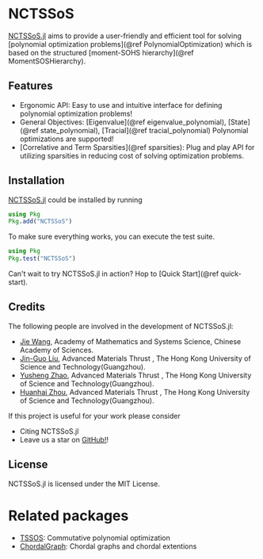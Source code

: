 # NCTSSoS

[NCTSSoS.jl](https://github.com/wangjie212/NCTSSoS) aims to provide a user-friendly and efficient tool for solving [polynomial optimization problems](@ref PolynomialOptimization) which is based on the structured [moment-SOHS hierarchy](@ref MomentSOSHierarchy).

## Features

- Ergonomic API: Easy to use and intuitive interface for defining polynomial optimization problems!
- General Objectives: [Eigenvalue](@ref eigenvalue_polynomial), [State](@ref state_polynomial), [Tracial](@ref tracial_polynomial) Polynomial optimizations are supported!
- [Correlative and Term Sparsities](@ref sparsities): Plug and play API for utilizing sparsities in reducing cost of solving optimization problems.

## Installation

[NCTSSoS.jl](https://github.com/wangjie212/NCTSSoS) could be installed by running

```julia
using Pkg
Pkg.add("NCTSSoS")
```
To make sure everything works, you can execute the test suite.

```julia
using Pkg
Pkg.test("NCTSSoS")
```

Can't wait to try NCTSSoS.jl in action? Hop to [Quick Start](@ref quick-start).

## Credits

The following people are involved in the development of NCTSSoS.jl:

- [Jie Wang](https://wangjie212.github.io/jiewang), Academy of Mathematics and Systems Science, Chinese Academy of Sciences.
- [Jin-Guo Liu](https://giggleliu.github.io/), Advanced Materials Thrust , The Hong Kong University of Science and Technology(Guangzhou).
- [Yusheng Zhao](https://exaclior.github.io/), Advanced Materials Thrust , The Hong Kong University of Science and Technology(Guangzhou).
- [Huanhai Zhou](https://github.com/fliingelephant), Advanced Materials Thrust , The Hong Kong University of Science and Technology(Guangzhou).

If this project is useful for your work please consider

- Citing NCTSSoS.jl
- Leave us a star on [GitHub!](https://github.com/wangjie212/NCTSSoS.jl)!

## License

NCTSSoS.jl is licensed under the MIT License.

# Related packages

- [TSSOS](https://github.com/wangjie212/TSSOS): Commutative polynomial optimization
- [ChordalGraph](https://github.com/wangjie212/ChordalGraph): Chordal graphs and chordal extentions
